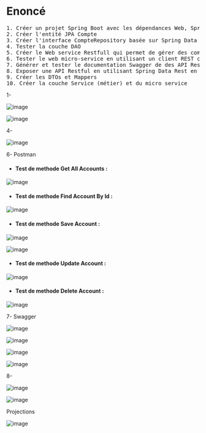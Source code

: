 # Enoncé
<pre>
1. Créer un projet Spring Boot avec les dépendances Web, Spring Data JPA, H2, Lombok
2. Créer l'entité JPA Compte
3. Créer l'interface CompteRepository basée sur Spring Data
4. Tester la couche DAO
5. Créer le Web service Restfull qui permet de gérer des comptes
6. Tester le web micro-service en utilisant un client REST comme Postman
7. Générer et tester le documentation Swagger de des API Rest du Web service
8. Exposer une API Restful en utilisant Spring Data Rest en exploitant des projections
9. Créer les DTOs et Mappers
10. Créer la couche Service (métier) et du micro service
</pre>


1-

![image](https://user-images.githubusercontent.com/85403056/229936351-a7e558cc-a4f1-478f-a0af-3c509b13eda3.png)


![image](https://user-images.githubusercontent.com/85403056/229936224-46113131-c53d-4eb0-9ff2-20c09e42d46c.png)


4-

![image](https://user-images.githubusercontent.com/85403056/229936703-edeb1339-b028-40d3-9b04-810949cd04f1.png)


6- Postman

* <h4>Test de methode Get All Accounts :</h4>

![image](https://user-images.githubusercontent.com/85403056/229941784-db66a91b-67fd-4082-97f3-76c550ce137d.png)

* <h4>Test de methode Find Account By Id :</h4>

![image](https://user-images.githubusercontent.com/85403056/229941870-87878206-41ef-4ad3-a74e-d1f06901d428.png)

* <h4>Test de methode Save Account :</h4>

![image](https://user-images.githubusercontent.com/85403056/229945826-ff353332-e725-4dc1-8f2d-23919dca9f1a.png)

![image](https://user-images.githubusercontent.com/85403056/229946086-a5a82832-c9f9-40fe-88a0-79edfb82f8d2.png)

* <h4>Test de methode Update Account :</h4>

![image](https://user-images.githubusercontent.com/85403056/229946573-168b5579-24ef-4611-9602-396a08b74fcd.png)

* <h4>Test de methode Delete Account :</h4>

![image](https://user-images.githubusercontent.com/85403056/229947557-aa552cb4-7b79-482b-bdfa-872b7fa83175.png)

7- Swagger

![image](https://user-images.githubusercontent.com/85403056/229950046-3f663d0a-38fb-467a-9631-15eda82c24c3.png)


![image](https://user-images.githubusercontent.com/85403056/229950008-e3c44ba5-4c64-489f-b19a-e7b51c521d0d.png)


![image](https://user-images.githubusercontent.com/85403056/229951020-461d6add-c32a-4a4d-9da1-567fa90b2592.png)

![image](https://user-images.githubusercontent.com/85403056/229951334-7fbf562d-e311-4b8f-8008-cd0f78019ec5.png)



8-

![image](https://user-images.githubusercontent.com/85403056/229953193-af3fdd2e-fd4d-445e-96a7-07a21d6fd6a4.png)

![image](https://user-images.githubusercontent.com/85403056/229953436-8ce61f75-472c-4748-8ede-8c112c48d8d5.png)

Projections 

![image](https://user-images.githubusercontent.com/85403056/229954225-bb7aa2b2-0601-4f6e-80ae-be864ef6d1f9.png)


